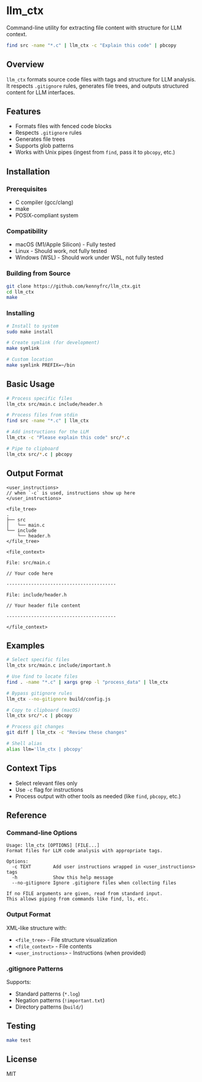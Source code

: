 # llm_ctx

Command-line utility for extracting file content with structure for LLM context.

```bash
find src -name "*.c" | llm_ctx -c "Explain this code" | pbcopy
```

## Overview

`llm_ctx` formats source code files with tags and structure for LLM analysis. It respects `.gitignore` rules, generates file trees, and outputs structured content for LLM interfaces.

## Features

- Formats files with fenced code blocks
- Respects `.gitignore` rules 
- Generates file trees
- Supports glob patterns
- Works with Unix pipes (ingest from `find`, pass it to `pbcopy`, etc.)

## Installation

### Prerequisites

- C compiler (gcc/clang)
- make
- POSIX-compliant system

### Compatibility

- macOS (M1/Apple Silicon) - Fully tested
- Linux - Should work, not fully tested
- Windows (WSL) - Should work under WSL, not fully tested

### Building from Source

```bash
git clone https://github.com/kennyfrc/llm_ctx.git
cd llm_ctx
make
```

### Installing

```bash
# Install to system
sudo make install

# Create symlink (for development)
make symlink

# Custom location
make symlink PREFIX=~/bin
```

## Basic Usage

```bash
# Process specific files
llm_ctx src/main.c include/header.h

# Process files from stdin
find src -name "*.c" | llm_ctx

# Add instructions for the LLM
llm_ctx -c "Please explain this code" src/*.c

# Pipe to clipboard
llm_ctx src/*.c | pbcopy
```

## Output Format

```
<user_instructions>
// when `-c` is used, instructions show up here
</user_instructions>

<file_tree>
.
├── src
│   └── main.c
└── include
    └── header.h
</file_tree>

<file_context>

File: src/main.c

// Your code here

----------------------------------------

File: include/header.h

// Your header file content

----------------------------------------

</file_context>
```

## Examples

```bash
# Select specific files
llm_ctx src/main.c include/important.h

# Use find to locate files
find . -name "*.c" | xargs grep -l "process_data" | llm_ctx

# Bypass gitignore rules
llm_ctx --no-gitignore build/config.js

# Copy to clipboard (macOS)
llm_ctx src/*.c | pbcopy

# Process git changes
git diff | llm_ctx -c "Review these changes"

# Shell alias
alias llm='llm_ctx | pbcopy'
```

## Context Tips

- Select relevant files only
- Use `-c` flag for instructions
- Process output with other tools as needed (like `find`, `pbcopy`, etc.)

## Reference

### Command-line Options

```
Usage: llm_ctx [OPTIONS] [FILE...]
Format files for LLM code analysis with appropriate tags.

Options:
  -c TEXT        Add user instructions wrapped in <user_instructions> tags
  -h             Show this help message
  --no-gitignore Ignore .gitignore files when collecting files

If no FILE arguments are given, read from standard input.
This allows piping from commands like find, ls, etc.
```

### Output Format

XML-like structure with:
- `<file_tree>` - File structure visualization
- `<file_context>` - File contents
- `<user_instructions>` - Instructions (when provided)

### .gitignore Patterns

Supports:
- Standard patterns (`*.log`)
- Negation patterns (`!important.txt`)
- Directory patterns (`build/`)

## Testing

```bash
make test
```

## License

MIT
